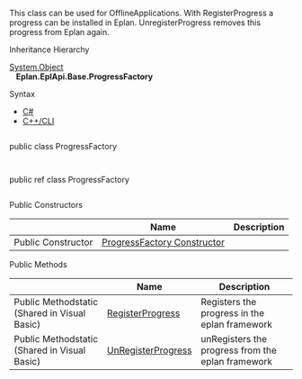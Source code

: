 This class can be used for OfflineApplications. With RegisterProgress a progress can be installed in Eplan. UnregisterProgress removes this progress from Eplan again.

Inheritance Hierarchy

[System.Object](#)  
   **Eplan.EplApi.Base.ProgressFactory**

Syntax

* [C#](#i-syntax-CS)
* [C++/CLI](#i-syntax-CPP2005)

```
```
public class ProgressFactory
```
```

```
```
public ref class ProgressFactory
```
```



Public Constructors

|  | Name | Description |
| --- | --- | --- |
| Public Constructor | [ProgressFactory Constructor](Eplan.EplApi.Baseu~Eplan.EplApi.Base.ProgressFactory~_ctor.html) |  |






Public Methods

|  | Name | Description |
| --- | --- | --- |
| Public Methodstatic (Shared in Visual Basic) | [RegisterProgress](Eplan.EplApi.Baseu~Eplan.EplApi.Base.ProgressFactory~RegisterProgress.html) | Registers the progress in the eplan framework |
| Public Methodstatic (Shared in Visual Basic) | [UnRegisterProgress](Eplan.EplApi.Baseu~Eplan.EplApi.Base.ProgressFactory~UnRegisterProgress.html) | unRegisters the progress from the eplan framework |





